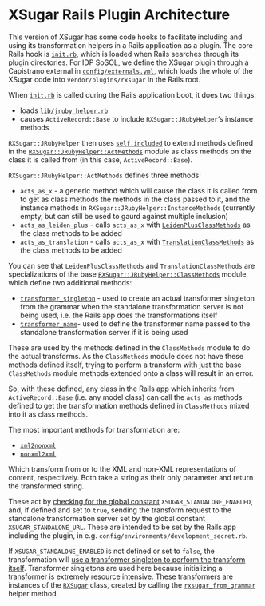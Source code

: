 XSugar Rails Plugin Architecture
================================

This version of XSugar has some code hooks to facilitate including and using its transformation
helpers in a Rails application as a plugin. The core Rails hook is
[`init.rb`](https://github.com/papyri/xsugar/blob/master/init.rb),
which is loaded when Rails searches through its plugin directories.
For IDP SoSOL, we define the XSugar plugin through a Capistrano external in
[`config/externals.yml`](https://github.com/papyri/sosol/blob/master/config/externals.yml),
which loads the whole of the XSugar code into `vendor/plugins/rxsugar` in the
Rails root.

When [`init.rb`](https://github.com/papyri/xsugar/blob/master/init.rb)
is called during the Rails application boot, it does two things:

 * loads [`lib/jruby_helper.rb`](https://github.com/papyri/xsugar/blob/master/lib/jruby_helper.rb)
 * causes `ActiveRecord::Base` to include `RXSugar::JRubyHelper`‘s instance methods

`RXSugar::JRubyHelper` then uses [`self.included`](https://github.com/papyri/xsugar/blob/v1.0.13/lib/jruby_helper.rb#L32-34)
to extend methods defined in the [`RXSugar::JRubyHelper::ActMethods`](https://github.com/papyri/xsugar/blob/v1.0.13/lib/jruby_helper.rb#L78-96)
module as class methods on the class it is called from (in this case, `ActiveRecord::Base`).

`RXSugar::JRubyHelper::ActMethods` defines three methods:

 * `acts_as_x` - a generic method which will cause the class it is called from to get as class methods the methods in the class passed to it, and the instance methods in `RXSugar::JRubyHelper::InstanceMethods` (currently empty, but can still be used to gaurd against multiple inclusion)
 * `acts_as_leiden_plus` - calls `acts_as_x` with [`LeidenPlusClassMethods`](https://github.com/papyri/xsugar/blob/v1.0.13/lib/jruby_helper.rb#L250-260) as the class methods to be added
 * `acts_as_translation` - calls `acts_as_x` with [`TranslationClassMethods`](https://github.com/papyri/xsugar/blob/v1.0.13/lib/jruby_helper.rb#L262-269) as the class methods to be added

You can see that `LeidenPlusClassMethods` and `TranslationClassMethods` are specializations
of the base [`RXSugar::JRubyHelper::ClassMethods`](https://github.com/papyri/xsugar/blob/v1.0.13/lib/jruby_helper.rb#L100-248)
module, which define two additional methods:

 * [`transformer_singleton`](https://github.com/papyri/xsugar/blob/v1.0.13/lib/jruby_helper.rb#L251-253) - used to create an actual transformer singleton from the grammar when the standalone transformation server is not being used, i.e. the Rails app does the transformations itself
 * [`transformer_name`](https://github.com/papyri/xsugar/blob/v1.0.13/lib/jruby_helper.rb#L255-257)- used to define the transformer name passed to the standalone transformation server if it is being used

These are used by the methods defined in the `ClassMethods` module to do the actual transforms.
As the `ClassMethods` module does not have these methods defined itself, trying to perform a transform
with just the base `ClassMethods` module methods extended onto a class will result in an error.

So, with these defined, any class in the Rails app which inherits from `ActiveRecord::Base`
(i.e. any model class) can call the `acts_as` methods defined to get the transformation methods
defined in `ClassMethods` mixed into it as class methods.

The most important methods for transformation are:

 * [`xml2nonxml`](https://github.com/papyri/xsugar/blob/v1.0.13/lib/jruby_helper.rb#L160-188)
 * [`nonxml2xml`](https://github.com/papyri/xsugar/blob/v1.0.13/lib/jruby_helper.rb#L190-218)

Which transform from or to the XML and non-XML representations of content, respectively.
Both take a string as their only parameter and return the transformed string.

These act by [checking for the global constant](https://github.com/papyri/xsugar/blob/v1.0.13/lib/jruby_helper.rb#L163-172) `XSUGAR_STANDALONE_ENABLED`, and, if defined and set to `true`, sending the transform
request to the standalone transformation server set by the global constant `XSUGAR_STANDALONE_URL`.
These are intended to be set by the Rails app including the plugin,
in e.g. `config/environments/development_secret.rb`.

If `XSUGAR_STANDALONE_ENABLED` is not defined or set to `false`, the transformation will
[use a transformer singleton to perform the transform itself](https://github.com/papyri/xsugar/blob/v1.0.13/lib/jruby_helper.rb#L172-185).
Transformer singletons are used here because initializing a transformer is extremely resource intensive.
These transformers are instances of the [`RXSugar`](https://github.com/papyri/xsugar/blob/master/lib/rxsugar.rb) class,
created by calling the [`rxsugar_from_grammar`](https://github.com/papyri/xsugar/blob/v1.0.13/lib/rxsugar_helper.rb#L10-13) helper method.
